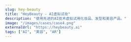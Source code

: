 ```yaml
---
slug: hey-beauty
title: "HeyBeauty - AI虚拟试妆"
description: "使用先进的AI技术虚拟试用化妆品、发型和美容产品。"
image: "/images/cases/case4.png"
externalUrl: "https://heybeauty.ai"
tags: ["AI", "美容", "AR"]
---
```


